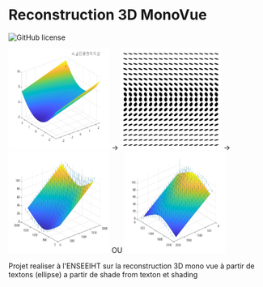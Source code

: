 # Reconstruction 3D MonoVue

![GitHub license](https://img.shields.io/github/license/naoutix/Reconstruction3D_MonoVue)

<img src="Generation_synthese/figure/forme.jpg" width ="200" height="200"/> ->
<img src="Generation_synthese/data/grille.png" width ="200" height="200"/> ->
<img src="Matlab_Shape_from_texture/figure/reconstruction_texton_1.jpg" width ="200" height="200"/> OU
<img src="Matlab_Shape_from_texture/figure/reconstruction_texton_2.jpg" width ="200" height="200"/>  

Projet realiser à l'ENSEEIHT sur la reconstruction 3D mono vue à partir de textons (ellipse) a partir de shade from texton et shading 
